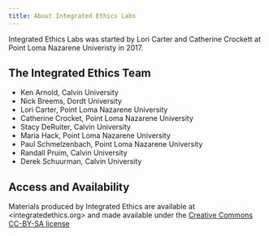 ```yaml
---
title: About Integrated Ethics Labs
---
```


Integrated Ethics Labs was started by Lori Carter and Catherine Crockett at
Point Loma Nazarene Univeristy in 2017.

## The Integrated Ethics Team

* Ken Arnold, Calvin University
* Nick Breems, Dordt University
* Lori Carter, Point Loma Nazarene University
* Catherine Crocket, Point Loma Nazarene University
* Stacy DeRuiter, Calvin University
* Maria Hack, Point Loma Nazarene University
* Paul Schmelzenbach, Point Loma Nazarene University
* Randall Pruim, Calvin University
* Derek Schuurman, Calvin University

## Access and Availability

Materials produced by Integrated Ethics are available at <integratedethics.org> and made available
under the [Creative Commons CC-BY-SA license](../LICENCE)
